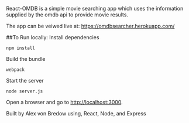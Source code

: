 React-OMDB is a simple movie searching app which uses the information supplied by the omdb api to provide movie results.

The app can be veiwed live at: https://omdbsearcher.herokuapp.com/


##To Run locally:
Install dependencies
```shell
npm install
```

Build the bundle
```shell
webpack
```

Start the server
```shell
node server.js
```

Open a browser and go to [http://localhost:3000](http://localhost:3000).

Built by Alex von Bredow using, React, Node, and Express
